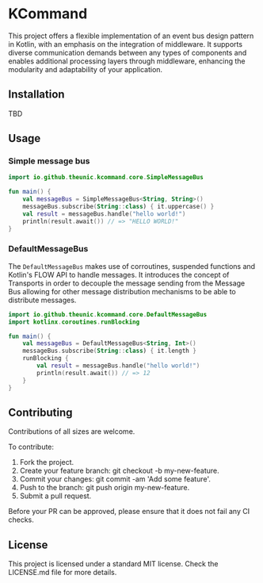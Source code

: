 # KCommand

This project offers a flexible implementation of an event bus design pattern in Kotlin, with an emphasis on the integration of middleware. It supports diverse communication demands between any types of components and enables additional processing layers through middleware, enhancing the modularity and adaptability of your application.

## Installation

TBD

## Usage

### Simple message bus

```kotlin
import io.github.theunic.kcommand.core.SimpleMessageBus

fun main() {
    val messageBus = SimpleMessageBus<String, String>()
    messageBus.subscribe(String::class) { it.uppercase() }
    val result = messageBus.handle("hello world!")
    println(result.await()) // => "HELLO WORLD!"
}
```

### DefaultMessageBus

The `DefaultMessageBus` makes use of corroutines, suspended functions and Kotlin's FLOW API to handle messages. It introduces the concept of Transports in order to decouple the message sending from the Message Bus allowing for other message distribution mechanisms to be able to distribute messages.

```kotlin
import io.github.theunic.kcommand.core.DefaultMessageBus
import kotlinx.coroutines.runBlocking

fun main() {
    val messageBus = DefaultMessageBus<String, Int>()
    messageBus.subscribe(String::class) { it.length }
    runBlocking {
        val result = messageBus.handle("hello world!")
        println(result.await()) // => 12
    }
}
```

## Contributing

Contributions of all sizes are welcome.

To contribute:

1. Fork the project.
2. Create your feature branch: git checkout -b my-new-feature.
3. Commit your changes: git commit -am 'Add some feature'.
4. Push to the branch: git push origin my-new-feature.
5. Submit a pull request.

Before your PR can be approved, please ensure that it does not fail any CI checks.

## License

This project is licensed under a standard MIT license. Check the LICENSE.md file for more details.
